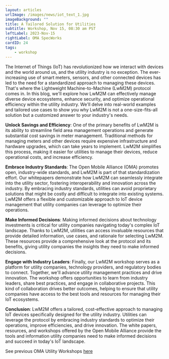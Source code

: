 ```yaml
---
layout: articles
urlImage: /images/news/iot_text_1.jpg
imageBackground: ""
title: A Tailored Solution for Utilities
subtitle: Workshop, Nov 15, 08:30 am PST
leftLabel: 2023-Nov-15
rightLabel: OMA SpecWorks
cardID: 24
tags: 
    - workshop
---
```


The Internet of Things (IoT) has revolutionized how we interact with devices and the world around us, and the utility industry is no exception. The ever-increasing use of smart meters, sensors, and other connected devices has led to the need for a standardized approach to managing these devices. That's where the Lightweight Machine-to-Machine (LwM2M) protocol comes in. In this blog, we'll explore how LwM2M can effectively manage diverse device ecosystems, enhance security, and optimize operational efficiency within the utility industry. We'll delve into real-world examples and tailored use cases to show you why LwM2M is not a one-size-fits-all solution but a customized answer to your industry's needs.

<!--more-->

**Unlock Savings and Efficiency**:
One of the primary benefits of LwM2M is its ability to streamline field area management operations and generate substantial cost savings in meter management. Traditional methods for managing meters and other devices require expensive infrastructure and hardware upgrades, which can take years to implement. LwM2M simplifies this process, making it easier for utilities to manage their devices, reduce operational costs, and increase efficiency.

**Embrace Industry Standards**:
The Open Mobile Alliance (OMA) promotes open, industry-wide standards, and LwM2M is part of that standardization effort. Our whitepapers demonstrate how LwM2M can seamlessly integrate into the utility sector, fostering interoperability and innovation across the industry. By embracing industry standards, utilities can avoid proprietary solutions that might be costly and difficult to integrate into existing systems. LwM2M offers a flexible and customizable approach to IoT device management that utility companies can leverage to optimize their operations.

**Make Informed Decisions**:
Making informed decisions about technology investments is critical for utility companies navigating today's complex IoT landscape. Thanks to LwM2M, utilities can access invaluable resources that provide detailed information, use cases, and rationale for selecting LwM2M. These resources provide a comprehensive look at the protocol and its benefits, giving utility companies the insights they need to make informed decisions.

**Engage with Industry Leaders**:
Finally, our LwM2M workshop serves as a platform for utility companies, technology providers, and regulatory bodies to connect. Together, we'll advance utility management practices and drive innovation. The workshop offers opportunities to learn from industry leaders, share best practices, and engage in collaborative projects. This kind of collaboration drives better outcomes, helping to ensure that utility companies have access to the best tools and resources for managing their IoT ecosystems.

**Conclusion**:
LwM2M offers a tailored, cost-effective approach to managing IoT devices specifically designed for the utility industry. Utilities can leverage the protocol by embracing industry standards to optimize their operations, improve efficiencies, and drive innovation. The white papers, resources, and workshops offered by the Open Mobile Alliance provide the tools and information utility companies need to make informed decisions and succeed in today's IoT landscape.

See previous OMA Utility Workshops <a href="https://guidelines.openmobilealliance.org/workshop" target="_blank">here</a>


